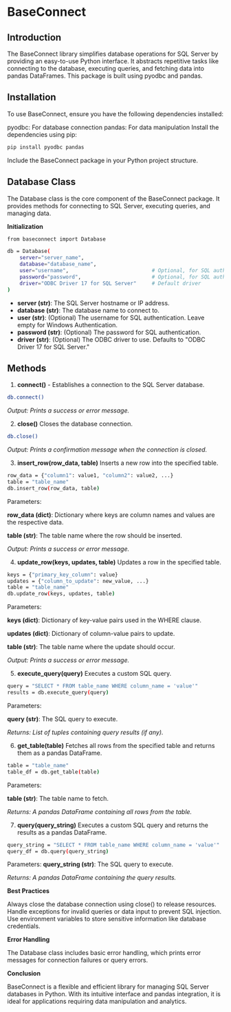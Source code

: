 # BaseConnect

## Introduction

The BaseConnect library simplifies database operations for SQL Server by providing an easy-to-use Python interface. 
It abstracts repetitive tasks like connecting to the database, executing queries, and fetching data into pandas 
DataFrames. This package is built using pyodbc and pandas.

## Installation

To use BaseConnect, ensure you have the following dependencies installed:

pyodbc: For database connection
pandas: For data manipulation
Install the dependencies using pip:

```bash  
pip install pyodbc pandas
```
Include the BaseConnect package in your Python project structure.

## Database Class

The Database class is the core component of the BaseConnect package. 
It provides methods for connecting to SQL Server, executing queries, and managing data.

**Initialization**
```bash
from baseconnect import Database
```
```bash
db = Database(
    server="server_name",
    database="database_name",
    user="username",                           # Optional, for SQL authentication
    password="password",                       # Optional, for SQL authentication
    driver="ODBC Driver 17 for SQL Server"     # Default driver
)
```

* **server (str)**: The SQL Server hostname or IP address.
* **database (str)**: The database name to connect to.
* **user (str)**: (Optional) The username for SQL authentication. Leave empty for Windows Authentication.
* **password (str)**: (Optional) The password for SQL authentication.
* **driver (str)**: (Optional) The ODBC driver to use. Defaults to "ODBC Driver 17 for SQL Server."

## Methods

1. **connect()** - Establishes a connection to the SQL Server database.

```bash
db.connect()
```
_Output: Prints a success or error message._

2. **close()**
Closes the database connection.
```bash
db.close()
```
_Output: Prints a confirmation message when the connection is closed._

3. **insert_row(row_data, table)**
Inserts a new row into the specified table.
```bash
row_data = {"column1": value1, "column2": value2, ...}
table = "table_name"
db.insert_row(row_data, table)
```
Parameters:

**row_data (dict)**: Dictionary where keys are column names and 
values are the respective data.

**table (str)**: The table name where the row should be inserted.

_Output: Prints a success or error message._

4. **update_row(keys, updates, table)**
Updates a row in the specified table.
```bash
keys = {"primary_key_column": value}
updates = {"column_to_update": new_value, ...}
table = "table_name"
db.update_row(keys, updates, table)
```


Parameters:

**keys (dict)**: Dictionary of key-value pairs used in the WHERE clause.

**updates (dict)**: Dictionary of column-value pairs to update.

**table (str)**: The table name where the update should occur.

_Output: Prints a success or error message._

5. **execute_query(query)**
Executes a custom SQL query.
```bash
query = "SELECT * FROM table_name WHERE column_name = 'value'"
results = db.execute_query(query)
```
Parameters:

**query (str)**: The SQL query to execute.

_Returns: List of tuples containing query results (if any)._

6. **get_table(table)**
Fetches all rows from the specified table and returns them as a pandas DataFrame.
```bash
table = "table_name"
table_df = db.get_table(table)
```
Parameters:

**table (str)**: The table name to fetch.

_Returns: A pandas DataFrame containing all rows from the table._

7. **query(query_string)**
Executes a custom SQL query and returns the results as a pandas DataFrame.
```bash
query_string = "SELECT * FROM table_name WHERE column_name = 'value'"
query_df = db.query(query_string)
```
Parameters:
**query_string (str)**: The SQL query to execute.

_Returns: A pandas DataFrame containing the query results._

**Best Practices**

Always close the database connection using close() to release resources.
Handle exceptions for invalid queries or data input to prevent SQL injection.
Use environment variables to store sensitive information like database credentials.

**Error Handling**

The Database class includes basic error handling, which prints error messages 
for connection failures or query errors.

**Conclusion**

BaseConnect is a flexible and efficient library for managing SQL Server databases in Python. 
With its intuitive interface and pandas integration, it is ideal for applications requiring data manipulation 
and analytics.

